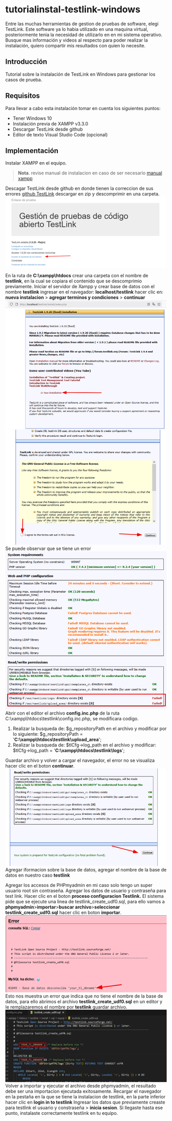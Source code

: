 # tutorialinstal-testlink-windows
Entre las muchas herramientas de gestion de pruebas de software, elegi TestLink. Este software ya lo habia utilizado en una maquina virtual, posteriormente tenia la necesidad de utilizarlo en en mi sistema operativo.
Busque mas información y videos al respecto para poder realizar la instalación, quiero compartir mis resultados con quien lo necesite.

## Introducción
Tutorial sobre la instalación de TestLink en Windows para gestionar los casos de prueba.

## Requisitos

Para llevar a cabo esta instalación tomar en cuenta los siguientes puntos:

- Tener Windows 10 
- Instalación previa de XAMPP v3.3.0
- Descargar TestLink desde github
- Editor de texto Visual Studio Code (opcional)

## Implementación
Instalar XAMPP en el equipo. 
> **Nota**. revise manual de instalacion en caso de ser necesario [manual xampp](https://www.apachefriends.org/es/index.html)

Descagar TestLink desde github en donde tienen la correccion de sus errores  [github TestLink](https://github.com/TestLinkOpenSourceTRMS/testlink-code/tree/testlink_1_9_20_fixed/) descargar en zip y descomprimir en una carpeta.
![sitiotestlink.png](img/sitiotestlink.png)

En la ruta de **C:\xampp\htdocs** crear una carpeta con el nombre de **testlink**, en la cual se copiara el contenido que se descomprimio previamente.
Iniciar el servidor de Xampp y crear base de datos con el nombre **testlink** ingresar en el navegador: **localhost/testlink**  hacer clic en: **nueva instalacion** > **agregar terminos y condiciones** > **continuar**
![inicioinstalacion](img/inicioinstalacion.png)
![agregarlicencia](img/agregarlicencia.png)
Se puede observar que se tiene un error
![fallopermiso](img/fallopermiso.png)
Abrir con el editor el archivo **config.inc.php** de la ruta C:\xampp\htdocs\testlink\config.inc.php, se modificara codigo. 
1. Realizar la busqueda de: $g_repositoryPath en el archivo y modificar por lo siguiente: $g_repositoryPath = '**C:\xampp\htdocs\testlink\upload_area**';
2. Realizar la busqueda de: $tlCfg->log_path en el archivo y modificar: $tlCfg->log_path = '**C:\xampp\htdocs\testlink\logs**';

Guardar archivo y volver a cargar el navegador, el error no se visualiza hacer clic en el boton **continuar**.
![continuarinstall](img/continuarinstall.png)
Agregar iformacion sobre la base de datos, agregar el nombre de la base de datos en nuestro caso **testlink**

Agregar los accesos de PHPmyadmin en mi caso solo tengo un super usuario root sin contraseña. 
Agregar los datos de usuario y contraseña para test link. Hacer clic en el boton **proceso configuracion Testlink.**
El sistema pide que se ejecute una linea de testlink_create_udf0.sql, para ello vamos a **phpmyadmin**>**importar**>**buscar archivo**>**seleccionar  testlink_create_udf0.sql** hacer clic en boton **importar**. 
![error](img/error.png)
Esto nos muestra un error que indica que no tiene el nombre de la base de datos, para ello abrimos el archivo **testlink_create_udf0.sql** en un editor y le remplazaremos el nombre por **testlink** guardar archivo.
![editarnombrebd](img/editarnombrebd.png)
Volver a importar y ejecutar el archivo desde phpmyadmin, el resultado debe ser una importacion ejecutada exitosamente.
Recargar el navegador en la pestaña en la que se tiene la instalacion de testlink, en la parte inferior hacer clic en **login in to testlink**
Ingresar los datos que previamente creaste para testlink el usuario y constraseña > **inicia sesion**.
Si llegaste hasta ese punto, instalaste correctamente testlink en tu equipo.




